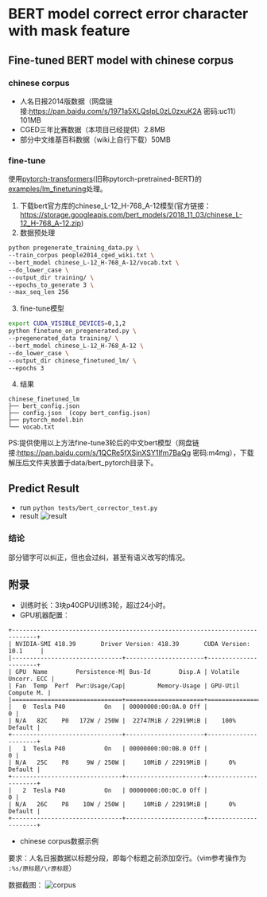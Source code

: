# BERT model correct error character with mask feature

## Fine-tuned BERT model with chinese corpus

### chinese corpus

- 人名日报2014版数据（网盘链接:https://pan.baidu.com/s/1971a5XLQsIpL0zL0zxuK2A  密码:uc11）101MB
- CGED三年比赛数据（本项目已经提供）2.8MB
- 部分中文维基百科数据（wiki上自行下载）50MB


### fine-tune
使用[pytorch-transformers](https://github.com/huggingface/pytorch-transformers)(旧称pytorch-pretrained-BERT)的[examples/lm_finetuning](https://github.com/huggingface/pytorch-transformers/blob/master/examples/run_lm_finetuning.py)处理。
1. 下载bert官方库的chinese_L-12_H-768_A-12模型(官方链接：https://storage.googleapis.com/bert_models/2018_11_03/chinese_L-12_H-768_A-12.zip)
2. 数据预处理
```bash
python pregenerate_training_data.py \
--train_corpus people2014_cged_wiki.txt \
--bert_model chinese_L-12_H-768_A-12/vocab.txt \
--do_lower_case \
--output_dir training/ \
--epochs_to_generate 3 \
--max_seq_len 256
```
3. fine-tune模型
```bash
export CUDA_VISIBLE_DEVICES=0,1,2
python finetune_on_pregenerated.py \
--pregenerated_data training/ \
--bert_model chinese_L-12_H-768_A-12 \
--do_lower_case \
--output_dir chinese_finetuned_lm/ \
--epochs 3
```
4. 结果
```
chinese_finetuned_lm
├── bert_config.json
├── config.json  (copy bert_config.json)
├── pytorch_model.bin
└── vocab.txt
```


PS:提供使用以上方法fine-tune3轮后的中文bert模型（网盘链接:https://pan.baidu.com/s/1QCRe5fXSinXSY1lfm7BaQg  密码:m4mg），下载解压后文件夹放置于data/bert_pytorch目录下。

## Predict Result
- run
 `python tests/bert_corrector_test.py`
- result
![result](../../docs/git_image/bert_finetuned_ch_result.png)

### 结论
部分错字可以纠正，但也会过纠，甚至有语义改写的情况。

## 附录
- 训练时长：3块p40GPU训练3轮，超过24小时。
- GPU机器配置：
```
+-----------------------------------------------------------------------------+
| NVIDIA-SMI 418.39       Driver Version: 418.39       CUDA Version: 10.1     |
|-------------------------------+----------------------+----------------------+
| GPU  Name        Persistence-M| Bus-Id        Disp.A | Volatile Uncorr. ECC |
| Fan  Temp  Perf  Pwr:Usage/Cap|         Memory-Usage | GPU-Util  Compute M. |
|===============================+======================+======================|
|   0  Tesla P40           On   | 00000000:00:0A.0 Off |                    0 |
| N/A   82C    P0   172W / 250W |  22747MiB / 22919MiB |    100%      Default |
+-------------------------------+----------------------+----------------------+
|   1  Tesla P40           On   | 00000000:00:0B.0 Off |                    0 |
| N/A   25C    P8     9W / 250W |     10MiB / 22919MiB |      0%      Default |
+-------------------------------+----------------------+----------------------+
|   2  Tesla P40           On   | 00000000:00:0C.0 Off |                    0 |
| N/A   26C    P8    10W / 250W |     10MiB / 22919MiB |      0%      Default |
+-------------------------------+----------------------+----------------------+

```
- chinese corpus数据示例

要求：人名日报数据以标题分段，即每个标题之前添加空行。（vim参考操作为  `:%s/原标题/\r原标题`）

数据截图：
![corpus](../../docs/git_image/peoplecorpus.png)
